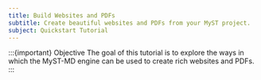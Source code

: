 ```yaml
---
title: Build Websites and PDFs
subtitle: Create beautiful websites and PDFs from your MyST project. 
subject: Quickstart Tutorial
---
```


:::{important} Objective
The goal of this tutorial is to explore the ways in which the MyST-MD engine can be used to create rich websites and PDFs.
:::
